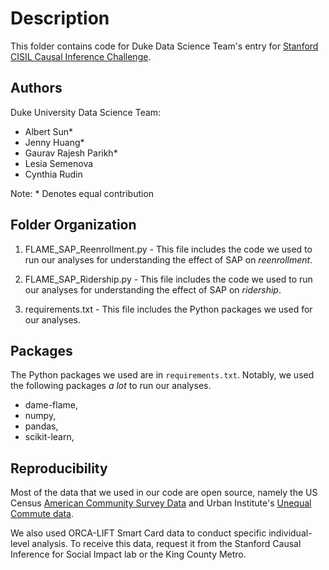 # Description

This folder contains code for Duke Data Science Team's entry for [Stanford CISIL Causal Inference Challenge](https://casbs.stanford.edu/causal-inference-social-impact-lab-s-data-challenge).

## Authors

Duke University Data Science Team:

- Albert Sun*
- Jenny Huang*
- Gaurav Rajesh Parikh*
- Lesia Semenova
- Cynthia Rudin

Note: * Denotes equal contribution

## Folder Organization

1. FLAME_SAP_Reenrollment.py - This file includes the code we used to run our analyses for understanding the effect of SAP on _reenrollment_.

2. FLAME_SAP_Ridership.py - This file includes the code we used to run our analyses for understanding the effect of SAP on _ridership_.

3. requirements.txt - This file includes the Python packages we used for our analyses.

## Packages

The Python packages we used are in `requirements.txt`. Notably, we used the following packages _a lot_ to run our analyses.

- dame-flame,
- numpy,
- pandas,
- scikit-learn,

## Reproducibility

Most of the data that we used in our code are open source, namely the US Census [American Community Survey Data](https://www.census.gov/programs-surveys/acs/data.html) and Urban Institute's [Unequal Commute data](https://www.urban.org/features/unequal-commute).

We also used ORCA-LIFT Smart Card data to conduct specific individual-level analysis. To receive this data, request it from the Stanford Causal Inference for Social Impact lab or the King County Metro.
